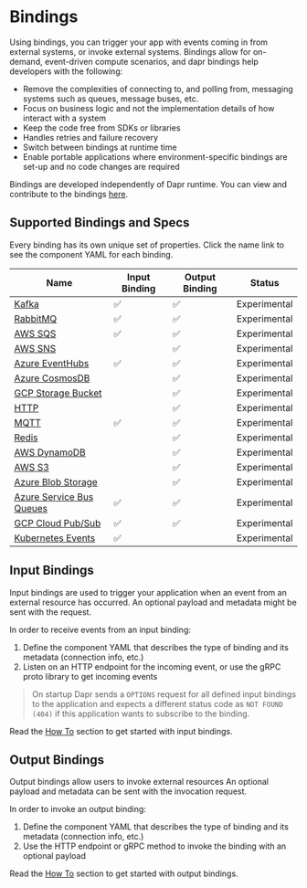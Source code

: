 # Bindings

Using bindings, you can trigger your app with events coming in from external systems, or invoke external systems.
Bindings allow for on-demand, event-driven compute scenarios, and dapr bindings help developers with the following:

* Remove the complexities of connecting to, and polling from, messaging systems such as queues, message buses, etc.
* Focus on business logic and not the implementation details of how interact with a system
* Keep the code free from SDKs or libraries
* Handles retries and failure recovery
* Switch between bindings at runtime time
* Enable portable applications where environment-specific bindings are set-up and no code changes are required

Bindings are developed independently of Dapr runtime. You can view and contribute to the bindings [here](https://github.com/dapr/components-contrib/tree/master/bindings).

## Supported Bindings and Specs

Every binding has its own unique set of properties. Click the name link to see the component YAML for each binding.

| Name  | Input Binding | Output Binding | Status
| ------------- | -------------- | -------------  | ------------- |
| [Kafka](./specs/kafka.md) | ✅ | ✅ | Experimental |
| [RabbitMQ](./specs/rabbitmq.md) | ✅  | ✅ | Experimental |
| [AWS SQS](./specs/sqs.md) | ✅ | ✅ | Experimental |
| [AWS SNS](./specs/sns.md) |  | ✅ | Experimental |
| [Azure EventHubs](./specs/eventhubs.md) | ✅ | ✅ | Experimental |
| [Azure CosmosDB](./specs/cosmosdb.md) | | ✅ | Experimental |
| [GCP Storage Bucket](./specs/gcpbucket.md)  | | ✅ | Experimental |
| [HTTP](./specs/http.md) |  | ✅ | Experimental |
| [MQTT](./specs/mqtt.md) | ✅ | ✅ | Experimental |
| [Redis](./specs/redis.md) |  | ✅ | Experimental |
| [AWS DynamoDB](./specs/dynamodb.md) | | ✅ | Experimental |
| [AWS S3](./specs/s3.md) | | ✅ | Experimental |
| [Azure Blob Storage](./specs/blobstorage.md) | | ✅ | Experimental |
| [Azure Service Bus Queues](./specs/servicebusqueues.md) | ✅ | ✅ | Experimental |
| [GCP Cloud Pub/Sub](./specs/gcppubsub.md) | ✅ | ✅ | Experimental |
| [Kubernetes Events](./specs/kubernetes.md) | ✅ |  | Experimental |

## Input Bindings

Input bindings are used to trigger your application when an event from an external resource has occurred.
An optional payload and metadata might be sent with the request.

In order to receive events from an input binding:

1. Define the component YAML that describes the type of binding and its metadata (connection info, etc.)
2. Listen on an HTTP endpoint for the incoming event, or use the gRPC proto library to get incoming events

> On startup Dapr sends a ```OPTIONS``` request for all defined input bindings to the application and expects a different status code as ```NOT FOUND (404)``` if this application wants to subscribe to the binding.

Read the [How To](../../howto) section to get started with input bindings.

## Output Bindings

Output bindings allow users to invoke external resources
An optional payload and metadata can be sent with the invocation request.

In order to invoke an output binding:

1. Define the component YAML that describes the type of binding and its metadata (connection info, etc.)
2. Use the HTTP endpoint or gRPC method to invoke the binding with an optional payload

 Read the [How To](../../howto) section to get started with output bindings.
